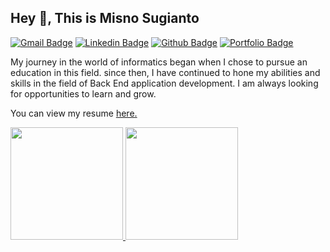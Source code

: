 
## Hey 👋, This is Misno Sugianto
[![Gmail Badge](https://img.shields.io/badge/-misno48.sugianto@gmail.com-c14438?style=flat&logo=Gmail&logoColor=white&link=mailto:misno48.sugianto@gmail.com)](mailto:misno48.sugianto@gmail.com) 
[![Linkedin Badge](https://img.shields.io/badge/-misnosugianto48-0072b1?style=flat&logo=Linkedin&logoColor=white&link=https://www.linkedin.com/in/misnosugianto48/)](https://www.linkedin.com/in/misnosugianto48/) [![Github Badge](https://img.shields.io/badge/-misnosugianto48-grey?style=flat&logo=github&logoColor=white&link=https://github.com/misnosugianto48/)](https://www.github.com/misnosugianto48/) [![Portfolio Badge](https://img.shields.io/badge/portfolio-web-blue?style=flat&link=misnosugianto48.showwcase.com/)]([misnosugianto48.showwcase.com/](https://misnosugianto48.showwcase.com/)) <p align='left'>My journey in the world of informatics began when I chose to pursue an education in this field. since then, I have continued to hone my abilities and skills in the field of Back End application development. I am always looking for opportunities to learn and grow.</p><p align='left'> You can view my resume <a href='https://resume.showwcase.com/misnosugianto48.pdf' target=_blank><u>here</u>.</a></p>

<p align="left">
<a href="https://github.com/misnosugianto">
  <img height="180em" src="https://github-readme-stats-eight-theta.vercel.app/api?username=misnosugianto48&show_icons=true&theme=algolia&include_all_commits=true&count_private=true"/>
  <img height="180em" src="https://github-readme-stats-eight-theta.vercel.app/api/top-langs/?username=misnosugianto48&layout=compact&langs_count=8&theme=algolia"/>
</a>
